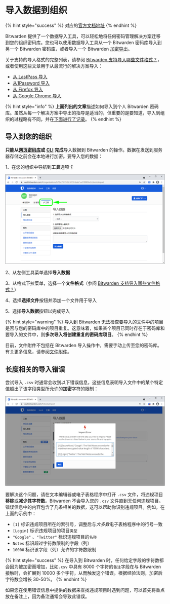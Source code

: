 # 导入数据到组织

{% hint style="success" %}
对应的[官方文档地址](https://bitwarden.com/help/article/import-to-org/)
{% endhint %}

Bitwarden 提供了一个数据导入工具，可以轻松地将任何密码管理解决方案迁移到您的组织密码库。您也可以使用数据导入工具从一个 Bitwarden 密码库导入到另一个 Bitwarden 密码库，或者导入一个 Bitwarden [加密导出](encrypted-exports.md)。

关于支持的导入格式的完整列表，请参阅 [Bitwarden 支持导入哪些文件格式？](import-and-export-faqs.md#q-what-file-formats-does-bitwarden-support-for-import)，或者使用这些文章用于从最流行的解决方案导入：

* [从 LastPass 导入](import-guides/import-your-data-from-lastpass.md)
* [从1Password 导入](import-guides/import-your-data-from-1password.md)
* [从 Firefox 导入](import-guides/import-your-data-from-firefox.md)
* [从 Google Chrome 导入](import-guides/import-your-data-from-google-chrome.md)

{% hint style="info" %}
**上面列出的文章**描述如何导入到个人 Bitwarden 密码库。虽然从每一个解决方案中导出的指导是适当的，但重要的是要知道，导入到组织的过程略有不同，并在[下面进行了记录](import-data-to-an-organization.md#import-to-your-organization)。
{% endhint %}

## 导入到您的组织 <a href="#import-to-your-organization" id="import-to-your-organization"></a>

**只能从**[**网页密码库**](../getting-started/getting-started-webvault.md)**或** [**CLI**](../password-manager/developer-tools/password-manager-cli.md#import) **完成**导入数据到 Bitwarden 的操作。数据在发送到服务器存储之前会在本地进行加密。要导入您的数据：

1、在您的组织中导航到**工具**选项卡

![](../.gitbook/assets/org-tools.png)

2、从左侧工具菜单选择**导入数据**

3、从格式下拉菜单，选择一个**文件格式**（参阅 [Bitwarden 支持导入哪些文件格式？](import-and-export-faqs.md#q-what-file-formats-does-bitwarden-support-for-import)）

4、选择**选择文件**按钮并添加一个文件用于导入

5、选择**导入数据**按钮以完成导入

{% hint style="warning" %}
导入到 Bitwarden 无法检查要导入的文件中的项目是否与您的密码库中的项目重复。这意味着，如果某个项目已同时存在于密码库和要导入的文件中，则**多次导入将创建重复的密码库项目**。
{% endhint %}

目前，文件附件不包括在 Bitwarden 导入操作中，需要手动上传至您的密码库。有关更多信息，请参阅[文件附件](../your-vault/file-attachments.md)。

## 长度相关的导入错误 <a href="#length-related-import-errors" id="length-related-import-errors"></a>

尝试导入 `.csv` 时通常会收到以下错误信息，这些信息表明导入文件中的某个特定值超出了该字段类型所允许的**加密**字符的限制：

![网页密码库中的 Cipher 错误](../.gitbook/assets/ciphererror_2021.png)

要解决这个问题，请在文本编辑器或电子表格程序中打开 `.csv` 文件，将违规项目**移除**或**减少其字符数**。Bitwarden 不会导入您的 `.csv` 文件直到无任何违规项目。错误信息中的内容包含了几条相关的数据，这可以帮助你识别违规项目。例如，在上面的示例中：

* `[1]` 标识违规项目所在的索引号，调整后&#x4E0E;_&#x5927;多&#x6570;_&#x7535;子表格程序中的行号一致
* `[Login]` 标识违规项目的项目`类型`
* `"Google"` 、`"Twitter"` 标识违规项目的`名称`
* `Notes` 标识超过字符数限制的字段（列）
* `10000` 标识该字段（列）允许的字符数限制

{% hint style="success" %}
在导入到 Bitwarden 时，任何给定字段的字符数都会因为被加密而增加，比如`.csv` 中具有 8000 个字符的`备注`字段在与 Bitwarden 接触时，会扩展到 10000 多个字符，从而触发这个错误。根据经验法则，加密后字符数会增长 30-50%。
{% endhint %}

如果您在使用错误信息中提供的数据来查找违规项目时遇到问题，可以首先将重点放在备注上，因为备注通常会导致此错误。
